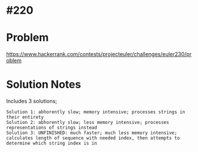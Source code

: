 # #220

# Problem

https://www.hackerrank.com/contests/projecteuler/challenges/euler230/problem

# Solution Notes

Includes 3 solutions;

    Solution 1: abhorently slow; memory intensive; processes strings in their entirety
    Solution 2: abhorently slow; less memory intensive; processes representations of strings instead
    Solution 3: UNFINISHED: much faster; much less memory intensive; calculates length of sequence with needed index, then attempts to determine which string index is in
